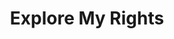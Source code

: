 ---
title: Explore My Rights
val: daylaborer
layout: all
name: Explore Rights

priority-rights:
  - { text: "I did not get paid for time I worked.", id: "overtime-violation" }
  - { text: "I was injured on the job and didn’t get pay.", id: "wage-theft" }
  - { text: "I worked more than 40 hours a week and did not receive overtime pay.", id: "overtime-violation" }

wage-rights:
  - { text: "I’m not being paid $7.25 or more for my work.", id: "minimum wage violation" }
  - { text: "Records are not being kept of my hours worked or payment.", id: "recordkeeping violation" }
  - { text: "An employer is employing minors.", id: "child labor violation" }

equality-rights:
  - { text: "I was discriminated against based on my national origin.", id: "discrimination violation" }
  - { text: "I’m being asked to show too much documentation.", id: "INA violation" }
  - { text: "I am being treated differently based on my citizenship or immigration status.", id: "INA violation" }

safety-rights:
  - { text: "I am working on machines that are unsafe.", id: "OSH Violation" }
  - { text: "I am not being provided required safety gear, such as gloves or a harness 
and lifeline for falls.", id: "OSH Violation" }
  - { text: "I’m afraid I’ll be fired for reporting something.", id: "Whistleblower Violation" }

organizing-rights:
  - { text: "I am being prevented from engaging with others to improve my working conditions.", id: "labor law violation" }
  - { text: "I am being retaliated against for supporting an effort to bring in a union to improve my work situation.", id: "Labor Law Violation" }

---